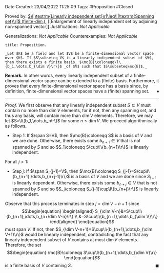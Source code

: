 <br />
<br />

Date Created: 23/04/2022 11:25:09
Tags: #Proposition #Closed

Proved by: [$\l|\textrm{Linearly independent set}\r|\leq\l|\textrm{Spanning set}\r|$ (finite-dim.)](Cardinality%20of%20linearly%20independent%20sets%20no%20more%20than%20that%20of%20spanning%20sets%20(finite-dim.).md), [[Enlargement of linearly independent set by adjoining non-spanned vector]]
Justifications: _Not Applicable_

Generalizations: _Not Applicable_
Counterexamples: _Not Applicable_

``` ad-Proposition
title: Proposition.

_Let $K$ be a field and let $V$ be a finite-dimensional vector space over $K$. If $S\subseteq V$ is a linearly independent subset of $V$, then there exists a finite basis_ $\mc{B}\coloneqq\l\{b_1,\dots,b_{\dim V}\r\}$ _of $V$ such that $S\subseteq\mc{B}$._

```

**Remark.** In other words, every linearly independent subset of a finite-dimensional vector space can be extended to a (finite) basis. Furthermore, it proves that every finite-dimensional vector space has a basis since, by definition, finite-dimensional vector spaces have a (finite) spanning set.<span style="float:right;">$\blacklozenge$</span>

---

_Proof_. We first observe that any linearly independent subset $S\subseteq V$ must contain no more than $\dim V$ elements, for if not, then any spanning set, and thus any basis, will contain more than $\dim V$ elements. Therefore, we may let $S=\l\{b_1,\dots,b_n\r\}$ for some $n\leq\dim V$. We proceed algorithmically as follows.
* Step 1: If $\span S=V$, then $\mc{B}\coloneqq S$ is a basis of $V$ and we are done. Otherwise, there exists some $b_{n+1}\in V$ that is not spanned by $S$ and so $S_1\coloneqq S\cup\l\{b_{n+1}\r\}$ is linearly independent.

For all $j>1$:
* Step $j$: If $\span S_{j-1}=V$, then $\mc{B}\coloneqq S_{j-1}=S\cup\l\{b_{n+1},\dots,b_{n+j-1}\r\}$  is a basis of $V$ and we are done since $S_{j-1}$ is linearly dependent. Otherwise, there exists some $b_{n+j}\in V$ that is not spanned by $S$ and so $S_j\coloneqq S_{j-1}\cup\l\{b_{n+j}\r\}$ is linearly independent.

Observe that this process terminates in step $j=\dim V-n+1$ since
$$\begin{equation}
    \begin{aligned}
        S_{\dim V-n}&=S\cup\l\{b_{n+1},\dots,b_{n+\dim V-n}\r\} \\
        &=S\cup\l\{b_{n+1},\dots,b_{\dim V}\r\}
    \end{aligned}
\end{equation}$$
must span $V$. If not, then $S_{\dim V-n+1}=S\cup\l\{b_{n+1},\dots,b_{\dim V+1}\r\}$ would be linearly independent, contradicting the fact that any linearly independent subset of $V$ contains at most $\dim V$ elements. Therefore, the set
$$\begin{equation}
   \mc{B}\coloneqq S\cup\l\{b_{n+1},\dots,b_{\dim V}\r\}
\end{equation}$$
is a finite basis of $V$ containing $S$.<span style="float:right;">$\blacksquare$</span>
